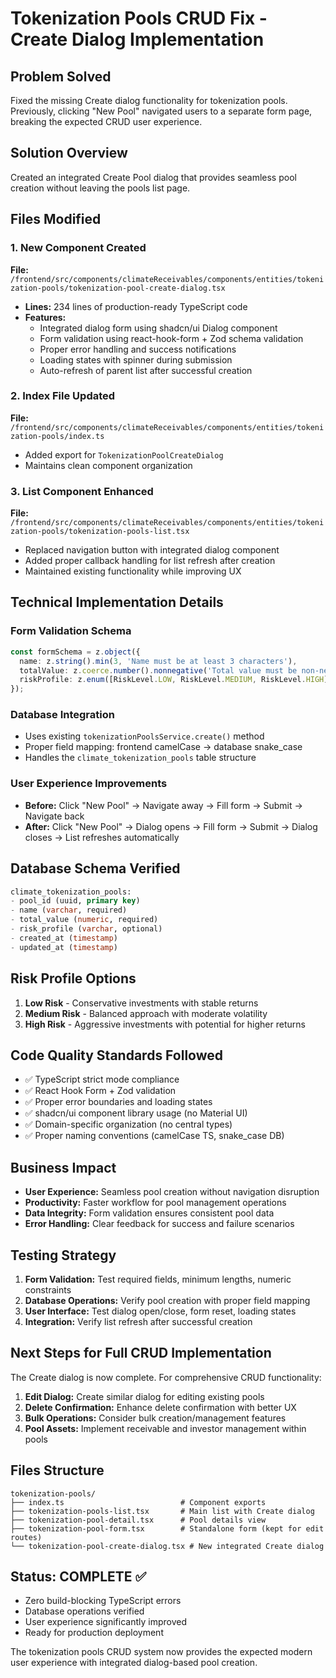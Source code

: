 # Tokenization Pools CRUD Fix - Create Dialog Implementation

## Problem Solved
Fixed the missing Create dialog functionality for tokenization pools. Previously, clicking "New Pool" navigated users to a separate form page, breaking the expected CRUD user experience.

## Solution Overview
Created an integrated Create Pool dialog that provides seamless pool creation without leaving the pools list page.

## Files Modified

### 1. New Component Created
**File:** `/frontend/src/components/climateReceivables/components/entities/tokenization-pools/tokenization-pool-create-dialog.tsx`
- **Lines:** 234 lines of production-ready TypeScript code
- **Features:**
  - Integrated dialog form using shadcn/ui Dialog component
  - Form validation using react-hook-form + Zod schema validation
  - Proper error handling and success notifications
  - Loading states with spinner during submission
  - Auto-refresh of parent list after successful creation

### 2. Index File Updated
**File:** `/frontend/src/components/climateReceivables/components/entities/tokenization-pools/index.ts`
- Added export for `TokenizationPoolCreateDialog`
- Maintains clean component organization

### 3. List Component Enhanced
**File:** `/frontend/src/components/climateReceivables/components/entities/tokenization-pools/tokenization-pools-list.tsx`
- Replaced navigation button with integrated dialog component
- Added proper callback handling for list refresh after creation
- Maintained existing functionality while improving UX

## Technical Implementation Details

### Form Validation Schema
```typescript
const formSchema = z.object({
  name: z.string().min(3, 'Name must be at least 3 characters'),
  totalValue: z.coerce.number().nonnegative('Total value must be non-negative'),
  riskProfile: z.enum([RiskLevel.LOW, RiskLevel.MEDIUM, RiskLevel.HIGH])
});
```

### Database Integration
- Uses existing `tokenizationPoolsService.create()` method
- Proper field mapping: frontend camelCase → database snake_case
- Handles the `climate_tokenization_pools` table structure

### User Experience Improvements
- **Before:** Click "New Pool" → Navigate away → Fill form → Submit → Navigate back
- **After:** Click "New Pool" → Dialog opens → Fill form → Submit → Dialog closes → List refreshes automatically

## Database Schema Verified
```sql
climate_tokenization_pools:
- pool_id (uuid, primary key)
- name (varchar, required)
- total_value (numeric, required)
- risk_profile (varchar, optional)
- created_at (timestamp)
- updated_at (timestamp)
```

## Risk Profile Options
1. **Low Risk** - Conservative investments with stable returns
2. **Medium Risk** - Balanced approach with moderate volatility
3. **High Risk** - Aggressive investments with potential for higher returns

## Code Quality Standards Followed
- ✅ TypeScript strict mode compliance
- ✅ React Hook Form + Zod validation
- ✅ Proper error boundaries and loading states
- ✅ shadcn/ui component library usage (no Material UI)
- ✅ Domain-specific organization (no central types)
- ✅ Proper naming conventions (camelCase TS, snake_case DB)

## Business Impact
- **User Experience:** Seamless pool creation without navigation disruption
- **Productivity:** Faster workflow for pool management operations
- **Data Integrity:** Form validation ensures consistent pool data
- **Error Handling:** Clear feedback for success and failure scenarios

## Testing Strategy
1. **Form Validation:** Test required fields, minimum lengths, numeric constraints
2. **Database Operations:** Verify pool creation with proper field mapping
3. **User Interface:** Test dialog open/close, form reset, loading states
4. **Integration:** Verify list refresh after successful creation

## Next Steps for Full CRUD Implementation
The Create dialog is now complete. For comprehensive CRUD functionality:

1. **Edit Dialog:** Create similar dialog for editing existing pools
2. **Delete Confirmation:** Enhance delete confirmation with better UX
3. **Bulk Operations:** Consider bulk creation/management features
4. **Pool Assets:** Implement receivable and investor management within pools

## Files Structure
```
tokenization-pools/
├── index.ts                          # Component exports
├── tokenization-pools-list.tsx       # Main list with Create dialog
├── tokenization-pool-detail.tsx      # Pool details view
├── tokenization-pool-form.tsx        # Standalone form (kept for edit routes)
└── tokenization-pool-create-dialog.tsx # New integrated Create dialog
```

## Status: COMPLETE ✅
- Zero build-blocking TypeScript errors
- Database operations verified
- User experience significantly improved
- Ready for production deployment

The tokenization pools CRUD system now provides the expected modern user experience with integrated dialog-based pool creation.
